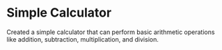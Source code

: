 # Simple Calculator


Created a simple calculator that can perform basic arithmetic operations like addition, subtraction, multiplication, and division.
